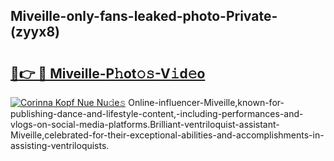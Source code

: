 ## Miveille-only-fans​-leaked-photo​-Private-(zyyx8)


# <h2><a href="https://mediaupload.pro?title=Miveille&ref=git">🔗👉 🔴 Miveille-P𝚑ot𝚘𝚜-V𝚒d𝚎o</a></h2>

[![Corinna Kopf Nue Nu𝚍e𝚜](https://i.imgur.com/0qMVB7G.gif)](https://mediaupload.pro?title=Miveille&ref=git)
Online-influencer-Miveille,known-for-publishing-dance-and-lifestyle-content,-including-performances-and-vlogs-on-social-media-platforms.Brilliant-ventriloquist-assistant-Miveille,celebrated-for-their-exceptional-abilities-and-accomplishments-in-assisting-ventriloquists.  
